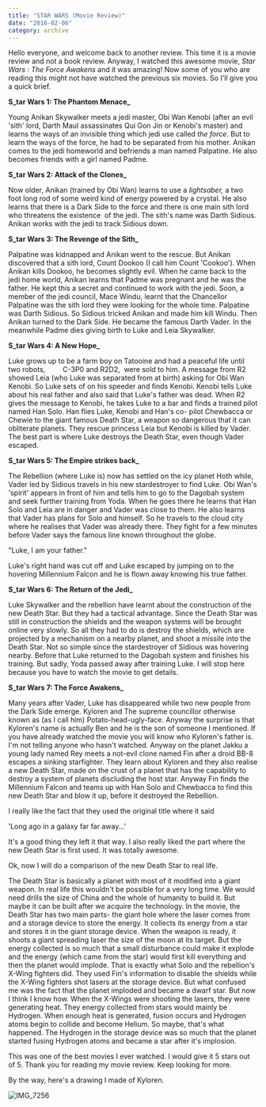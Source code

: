 ```yaml
---
title: "STAR WARS (Movie Review)"
date: "2016-02-06"
category: archive
---
```


Hello everyone, and welcome back to another review. This time it is a movie review and not a book review. Anyway, I watched this awesome movie, _Star Wars : The Force Awakens_ and it was amazing! Now some of you who are reading this might not have watched the previous six movies. So I'll give you a quick brief.

**S_tar Wars 1: The Phantom Menace_** 

Young Anikan Skywalker meets a jedi master, Obi Wan Kenobi (after an evil 'sith' lord, Darth Maul assassinates Qui Gon Jin or Kenobi's master) and learns the ways of an invisible thing which jedi use called _the force_. But to learn the ways of the force, he had to be separated from his mother. Anikan comes to the jedi homeworld and befriends a man named Palpatine. He also becomes friends with a girl named Padme.

**S_tar Wars 2: Attack of the Clones_**

Now older, Anikan (trained by Obi Wan) learns to use a _lightsaber,_ a two foot long rod of some weird kind of energy powered by a crystal. He also learns that there is a Dark Side to the force and there is one main sith lord who threatens the existence  of the jedi. The sith's name was Darth Sidious. Anikan works with the jedi to track Sidious down.

**S_tar Wars 3: The Revenge of the Sith_**

Palpatine was kidnapped and Anikan went to the rescue. But Anikan discovered that a sith lord, Count Dookoo (I call him Count 'Cookoo'). When Anikan kills Dookoo, he becomes slightly evil. When he came back to the jedi home world, Anikan learns that Padme was pregnant and he was the father. He kept this a secret and continued to work with the jedi. Soon, a member of the jedi council, Mace Windu, learnt that the Chancellor Palpatine was the sith lord they were looking for the whole time. Palpatine was Darth Sidious. So Sidious tricked Anikan and made him kill Windu. Then Anikan turned to the Dark Side. He became the famous Darth Vader. In the meanwhile Padme dies giving birth to Luke and Leia Skywalker.

**S_tar Wars 4: A New Hope_**

Luke grows up to be a farm boy on Tatooine and had a peaceful life until two robots,         C-3P0 and R2D2,  were sold to him. A message from R2 showed Leia (who Luke was separated from at birth) asking for Obi Wan Kenobi. So Luke sets of on his speeder and finds Kenobi. Kenobi tells Luke about his real father and also said that Luke's father was dead. When R2 gives the message to Kenobi, he takes Luke to a bar and finds a trained pilot named Han Solo. Han flies Luke, Kenobi and Han's co- pilot Chewbacca or Chewie to the giant famous Death Star, a weapon so dangerous that it can obliterate planets. They rescue princess Leia but Kenobi is killed by Vader. The best part is where Luke destroys the Death Star, even though Vader escaped.

**S_tar Wars 5: The Empire strikes back_**

The Rebellion (where Luke is) now has settled on the icy planet Hoth while, Vader led by Sidious travels in his new stardestroyer to find Luke. Obi Wan's 'spirit' appears in front of him and tells him to go to the Dagobah system and seek further training from Yoda. When he goes there he learns that Han Solo and Leia are in danger and Vader was close to them. He also learns that Vader has plans for Solo and himself. So he travels to the cloud city where he realises that Vader was already there. They fight for a few minutes before Vader says the famous line known throughout the globe.

"Luke, I am your father."

Luke's right hand was cut off and Luke escaped by jumping on to the hovering Millennium Falcon and he is flown away knowing his true father.

**S_tar Wars 6: The Return of the Jedi_**

Luke Skywalker and the rebellion have learnt about the construction of the new Death Star. But they had a tactical advantage. Since the Death Star was still in construction the shields and the weapon systems will be brought online very slowly. So all they had to do is destroy the shields, which are projected by a mechanism on a nearby planet, and shoot a missile into the Death Star. Not so simple since the stardestroyer of Sidious was hovering nearby. Before that Luke returned to the Dagobah system and finishes his training. But sadly, Yoda passed away after training Luke. I will stop here because you have to watch the movie to get details.

**S_tar Wars 7: The Force Awakens_**

Many years after Vader, Luke has disappeared while two new people from the Dark Side emerge. Kyloren and The supreme councillor otherwise known as (as I call him) Potato-head-ugly-face. Anyway the surprise is that Kyloren's name is actually Ben and he is the son of someone I mentioned. If you have already watched the movie you will know who Kyloren's father is. I'm not telling anyone who hasn't watched. Anyway on the planet Jakku a young lady named Rey meets a not-evil clone named Fin after a droid BB-8 escapes a sinking starfighter. They learn about Kyloren and they also realise a new Death Star, made on the crust of a planet that has the capability to destroy a system of planets discluding the host star. Anyway Fin finds the Millennium Falcon and teams up with Han Solo and Chewbacca to find this new Death Star and blow it up, before it destroyed the Rebellion.

I really like the fact that they used the original title where it said

'Long ago in a galaxy far far away...'

It's a good thing they left it that way. I also really liked the part where the new Death Star is first used. It was totally awesome.

Ok, now I will do a comparison of the new Death Star to real life.

The Death Star is basically a planet with most of it modified into a giant weapon. In real life this wouldn't be possible for a very long time. We would need drills the size of China and the whole of humanity to build it. But maybe it can be built after we acquire the technology. In the movie, the Death Star has two main parts- the giant hole where the laser comes from and a storage device to store the energy. It collects its energy from a star and stores it in the giant storage device. When the weapon is ready, it shoots a giant spreading laser the size of the moon at its target. But the energy collected is so much that a small disturbance could make it explode and the energy (which came from the star) would first kill everything and then the planet would implode. That is exactly what Solo and the rebellion's X-Wing fighters did. They used Fin's information to disable the shields while the X-Wing fighters shot lasers at the storage device. But what confused me was the fact that the planet imploded and became a dwarf star. But now I think I know how. When the X-Wings were shooting the lasers, they were generating heat. They energy collected from stars would mainly be Hydrogen. When enough heat is generated, fusion occurs and Hydrogen atoms begin to collide and become Helium. So maybe, that's what happened. The Hydrogen in the storage device was so much that the planet started fusing Hydrogen atoms and became a star after it's implosion.

This was one of the best movies I ever watched. I would give it 5 stars out of 5. Thank you for reading my movie review. Keep looking for more.

By the way, here's a drawing I made of Kyloren.

![IMG_7256](images/img_7256.jpg)
